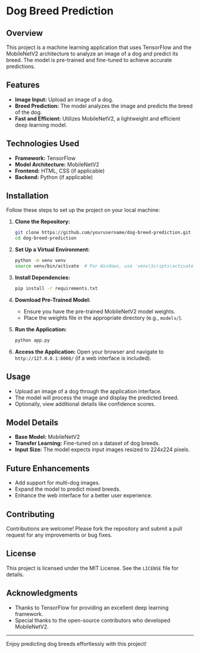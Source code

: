 # Dog Breed Prediction

## Overview
This project is a machine learning application that uses TensorFlow and the MobileNetV2 architecture to analyze an image of a dog and predict its breed. The model is pre-trained and fine-tuned to achieve accurate predictions.

## Features
- **Image Input:** Upload an image of a dog.
- **Breed Prediction:** The model analyzes the image and predicts the breed of the dog.
- **Fast and Efficient:** Utilizes MobileNetV2, a lightweight and efficient deep learning model.

## Technologies Used
- **Framework:** TensorFlow
- **Model Architecture:** MobileNetV2
- **Frontend:** HTML, CSS (if applicable)
- **Backend:** Python (if applicable)

## Installation
Follow these steps to set up the project on your local machine:

1. **Clone the Repository:**
   ```bash
   git clone https://github.com/yourusername/dog-breed-prediction.git
   cd dog-breed-prediction
   ```

2. **Set Up a Virtual Environment:**
   ```bash
   python -m venv venv
   source venv/bin/activate  # For Windows, use `venv\Scripts\activate`
   ```

3. **Install Dependencies:**
   ```bash
   pip install -r requirements.txt
   ```

4. **Download Pre-Trained Model:**
   - Ensure you have the pre-trained MobileNetV2 model weights.
   - Place the weights file in the appropriate directory (e.g., `models/`).

5. **Run the Application:**
   ```bash
   python app.py
   ```

6. **Access the Application:**
   Open your browser and navigate to `http://127.0.0.1:8000/` (if a web interface is included).

## Usage
- Upload an image of a dog through the application interface.
- The model will process the image and display the predicted breed.
- Optionally, view additional details like confidence scores.

## Model Details
- **Base Model:** MobileNetV2
- **Transfer Learning:** Fine-tuned on a dataset of dog breeds.
- **Input Size:** The model expects input images resized to 224x224 pixels.

## Future Enhancements
- Add support for multi-dog images.
- Expand the model to predict mixed breeds.
- Enhance the web interface for a better user experience.

## Contributing
Contributions are welcome! Please fork the repository and submit a pull request for any improvements or bug fixes.

## License
This project is licensed under the MIT License. See the `LICENSE` file for details.

## Acknowledgments
- Thanks to TensorFlow for providing an excellent deep learning framework.
- Special thanks to the open-source contributors who developed MobileNetV2.

---

Enjoy predicting dog breeds effortlessly with this project!

